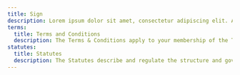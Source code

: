 ```yaml
---
title: Sign
description: Lorem ipsum dolor sit amet, consectetur adipiscing elit. Aliquam sed sit eget lectus. Libero dictum mattis quis tincidunt risus.
terms:
  title: Terms and Conditions
  description: The Terms & Conditions apply to your membership of the Trusted Seed's Swiss Association. It covers planned activities, membership, rights & duties, membership score, risks, etc.
statutes:
  title: Statutes
  description: The Statutes describe and regulate the structure and governance of the Trusted Seed's Swiss Association.
---
```

